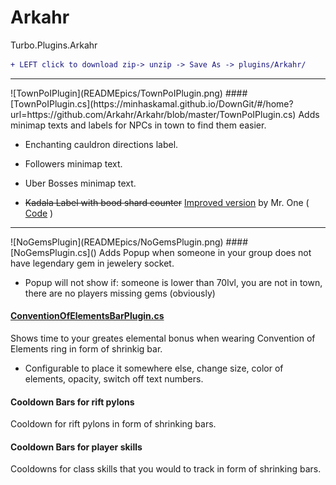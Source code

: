 # Arkahr
Turbo.Plugins.Arkahr
```diff
+ LEFT click to download zip-> unzip -> Save As -> plugins/Arkahr/
```

<hr>
![TownPoIPlugin](READMEpics/TownPoIPlugin.png)
#### [TownPoIPlugin.cs](https://minhaskamal.github.io/DownGit/#/home?url=https://github.com/Arkahr/Arkahr/blob/master/TownPoIPlugin.cs)
Adds minimap texts and labels for NPCs in town to find them easier.

- Enchanting cauldron directions label.
- Followers minimap text.
- Uber Bosses minimap text.

- ~~Kadala Label with bood shard counter~~ [Improved version](https://www.ownedcore.com/forums/diablo-3/turbohud/turbohud-plugin-review-zone/677711-v7-6-international-one-shardsonkadala.html) by Mr. One ( [Code](https://pastebin.com/qvbpXQif) )

<hr>
![NoGemsPlugin](READMEpics/NoGemsPlugin.png)
#### [NoGemsPlugin.cs]()
Adds Popup when someone in your group does not have legendary gem in jewelery socket.

- Popup will not show if: someone is lower than 70lvl, you are not in town, there are no players missing gems (obviously)

#### [ConventionOfElementsBarPlugin.cs](https://minhaskamal.github.io/DownGit/#/home?url=https://github.com/Arkahr/Arkahr/blob/master/ConventionOfElementsBarPlugin.cs)
Shows time to your greates elemental bonus when wearing Convention of Elements ring in form of shrinkig bar.

- Configurable to place it somewhere else, change size, color of elements, opacity, switch off text numbers.

#### Cooldown Bars for rift pylons
Cooldown for rift pylons in form of shrinking bars.
#### Cooldown Bars for player skills
Cooldowns for class skills that you would to track in form of shrinking bars.
